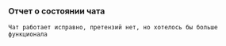 ### Отчет о состоянии чата

    Чат работает исправно, претензий нет, но хотелось бы больше функционала
